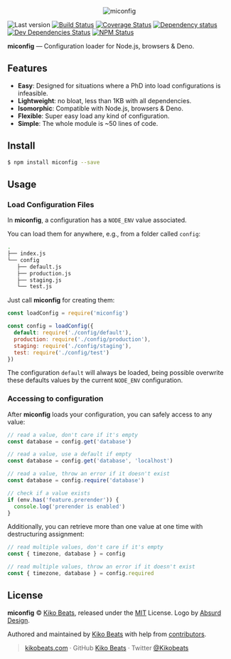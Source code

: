 <p align="center">
  <img src="https://absurd.design/assets/img/chapter1/gallery-color-69-3.jpg" alt="miconfig">
</p>

![Last version](https://img.shields.io/github/tag/Kikobeats/miconfig.svg?style=flat-square)
[![Build Status](https://img.shields.io/travis/com/Kikobeats/miconfig/master.svg?style=flat-square)](https://travis-ci.com/Kikobeats/miconfig)
[![Coverage Status](https://img.shields.io/coveralls/Kikobeats/miconfig.svg?style=flat-square)](https://coveralls.io/github/Kikobeats/miconfig)
[![Dependency status](https://img.shields.io/david/Kikobeats/miconfig.svg?style=flat-square)](https://david-dm.org/Kikobeats/miconfig)
[![Dev Dependencies Status](https://img.shields.io/david/dev/Kikobeats/miconfig.svg?style=flat-square)](https://david-dm.org/Kikobeats/miconfig#info=devDependencies)
[![NPM Status](https://img.shields.io/npm/dm/miconfig.svg?style=flat-square)](https://www.npmjs.org/package/miconfig)

**miconfig** — Configuration loader for Node.js, browsers & Deno.

## Features

* **Easy**: Designed for situations where a PhD into load configurations is infeasible.
* **Lightweight**: no bloat, less than 1KB with all dependencies.
* **Isomorphic**: Compatible with Node.js, browsers & Deno.
* **Flexible**: Super easy load any kind of configuration.
* **Simple**: The whole module is ~50 lines of code.

## Install

```bash
$ npm install miconfig --save
```

## Usage

### Load Configuration Files

In **miconfig**, a configuration has a `NODE_ENV` value associated.

You can load them for anywhere, e.g., from a folder called `config`:

```bash
.
├── index.js
└── config
   ├── default.js
   ├── production.js
   ├── staging.js
   └── test.js
```

Just call **miconfig** for creating them:

```js
const loadConfig = require('miconfig')

const config = loadConfig({
  default: require('./config/default'),
  production: require('./config/production'),
  staging: require('./config/staging'),
  test: require('./config/test')
})
```

The configuration `default` will always be  loaded, being possible overwrite these defaults values by the current `NODE_ENV` configuration.

### Accessing to configuration

After **miconfig** loads your configuration, you can safely access to any value:

```js
// read a value, don't care if it's empty
const database = config.get('database')

// read a value, use a default if empty
const database = config.get('database', 'localhost')

// read a value, throw an error if it doesn't exist
const database = config.require('database')

// check if a value exists
if (env.has('feature.prerender')) {
  console.log('prerender is enabled')
}
```

Additionally, you can retrieve more than one value at one time with destructuring assignment:

```js
// read multiple values, don't care if it's empty
const { timezone, database } = config

// read multiple values, throw an error if it doesn't exist
const { timezone, database } = config.required
```

## License

**miconfig** © [Kiko Beats](https://kikobeats.com), released under the [MIT](https://github.com/Kikobeats/miconfig/blob/master/LICENSE.md) License. Logo by [Absurd Design](https://absurd.design).<br>

Authored and maintained by [Kiko Beats](https://kikobeats.com) with help from [contributors](https://github.com/Kikobeats/miconfig/contributors).

> [kikobeats.com](https://kikobeats.com) · GitHub [Kiko Beats](https://github.com/Kikobeats) · Twitter [@Kikobeats](https://twitter.com/Kikobeats)
